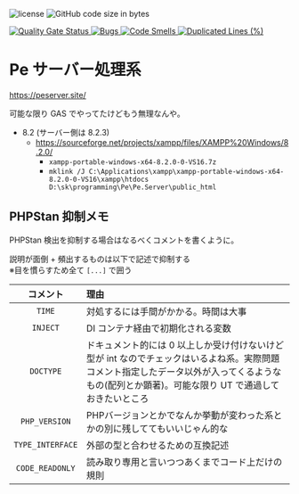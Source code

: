 ![license](https://img.shields.io/github/license/sk-0520/Pe.Server?style=flat)
![GitHub code size in bytes](https://img.shields.io/github/languages/code-size/sk-0520/Pe.Server)

[![Quality Gate Status](https://sonarcloud.io/api/project_badges/measure?project=sk-0520_Pe.Server&metric=alert_status)
![Bugs](https://sonarcloud.io/api/project_badges/measure?project=sk-0520_Pe.Server&metric=bugs)
![Code Smells](https://sonarcloud.io/api/project_badges/measure?project=sk-0520_Pe.Server&metric=code_smells)
![Duplicated Lines (%)](https://sonarcloud.io/api/project_badges/measure?project=sk-0520_Pe.Server&metric=duplicated_lines_density)
](https://sonarcloud.io/summary/new_code?id=sk-0520_Pe.Server)

# Pe サーバー処理系

https://peserver.site/

可能な限り GAS でやってたけどもう無理なんや。

* 8.2 (サーバー側は 8.2.3)
  * https://sourceforge.net/projects/xampp/files/XAMPP%20Windows/8.2.0/
    * `xampp-portable-windows-x64-8.2.0-0-VS16.7z`
    * `mklink /J C:\Applications\xampp\xampp-portable-windows-x64-8.2.0-0-VS16\xampp\htdocs D:\sk\programming\Pe\Pe.Server\public_html`

## PHPStan 抑制メモ

PHPStan 検出を抑制する場合はなるべくコメントを書くように。

説明が面倒 + 頻出するものは以下で記述で抑制する  
※目を慣らすため全て `[...]` で囲う

| コメント | 理由 |
|:-:|:--|
| `TIME` | 対処するには手間がかかる。時間は大事 |
| `INJECT` | DI コンテナ経由で初期化される変数 |
| `DOCTYPE` | ドキュメント的には 0 以上しか受け付けないけど型が int なのでチェックはいるよね系。実際問題コメント指定したデータ以外が入ってくるようなもの(配列とか顕著)。可能な限り UT で通過しておきたいところ |
| `PHP_VERSION` | PHPバージョンとかでなんか挙動が変わった系とかの別に残しててもいいじゃん的な |
| `TYPE_INTERFACE` | 外部の型と合わせるための互換記述 |
| `CODE_READONLY` | 読み取り専用と言いつつあくまでコード上だけの規則 |
